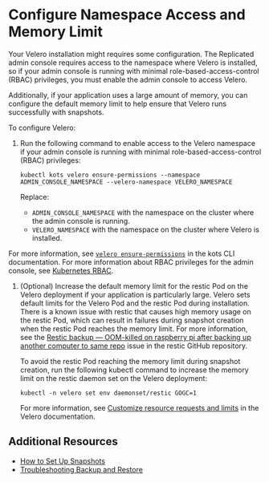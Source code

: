 # Configure Namespace Access and Memory Limit

Your Velero installation might requires some configuration. The Replicated admin console requires access to the namespace where Velero is installed, so if your admin console is running with minimal role-based-access-control (RBAC) privileges, you must enable the admin console to access Velero.

Additionally, if your application uses a large amount of memory, you can configure the default memory limit to help ensure that Velero runs successfully with snapshots.

To configure Velero:

1. Run the following command to enable access to the Velero namespace if your admin console is running with minimal role-based-access-control (RBAC) privileges:

   ```
   kubectl kots velero ensure-permissions --namespace ADMIN_CONSOLE_NAMESPACE --velero-namespace VELERO_NAMESPACE
   ```
   Replace:
   * `ADMIN_CONSOLE_NAMESPACE` with the namespace on the cluster where the admin console is running.
   * `VELERO_NAMESPACE` with the namespace on the cluster where Velero is installed.

  For more information, see [`velero ensure-permissions`](/reference/kots-cli-velero-ensure-permissions/) in the kots CLI documentation. For more information about RBAC privileges for the admin console, see [Kubernetes RBAC](../vendor/packaging-rbac).

1. (Optional) Increase the default memory limit for the restic Pod on the Velero deployment if your application is particularly large. Velero sets default limits for the Velero Pod and the restic Pod during installation. There is a known issue with restic that causes high memory usage on the restic Pod, which can result in failures during snapshot creation when the restic Pod reaches the memory limit. For more information, see the [Restic backup — OOM-killed on raspberry pi after backing up another computer to same repo](https://github.com/restic/restic/issues/1988) issue in the restic GitHub repository.

   To avoid the restic Pod reaching the memory limit during snapshot creation, run the following kubectl command to increase the memory limit on the restic daemon set on the Velero deployment:

   ```
   kubectl -n velero set env daemonset/restic GOGC=1
   ```

   For more information, see [Customize resource requests and limits](https://velero.io/docs/main/customize-installation/#customize-resource-requests-and-limits) in the Velero documentation.

## Additional Resources

* [How to Set Up Snapshots](snapshots-understanding)
* [Troubleshooting Backup and Restore](snapshots-troubleshooting-backup-restore)
